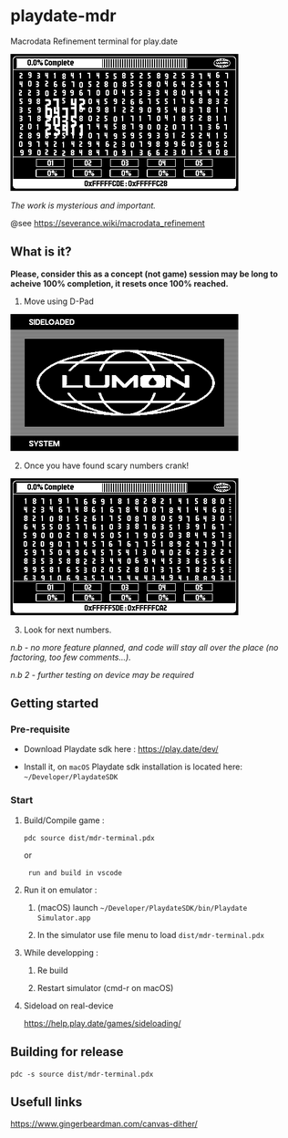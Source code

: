 # playdate-mdr

Macrodata Refinement terminal for play.date

![](./screenshot/main.png)

_The work is mysterious and important._

@see https://severance.wiki/macrodata_refinement

## What is it?

**Please, consider this as a concept (not game) session may be long to acheive 100% completion, it resets once 100% reached.**

1. Move using D-Pad

![](./gif/navigation.gif)

2. Once you have found scary numbers crank! 

![](./gif/catch.gif)

3. Look for next numbers.

_n.b - no more feature planned, and code will stay all over the place (no factoring, too few comments...)._

_n.b 2 - further testing on device may be required_

## Getting started

### Pre-requisite

- Download Playdate sdk here : https://play.date/dev/ 

- Install it, on `macOS` Playdate sdk installation is located here: `~/Developer/PlaydateSDK`

### Start

1. Build/Compile game :

       pdc source dist/mdr-terminal.pdx

    or

        run and build in vscode

2. Run it on emulator :

    1. (macOS) launch `~/Developer/PlaydateSDK/bin/Playdate Simulator.app`

    2. In the simulator use file menu to load `dist/mdr-terminal.pdx`
    
3. While developping :

    1. Re build

    2. Restart simulator (cmd-r on macOS)

4. Sideload on real-device

    https://help.play.date/games/sideloading/

## Building for release

    pdc -s source dist/mdr-terminal.pdx

## Usefull links

https://www.gingerbeardman.com/canvas-dither/
